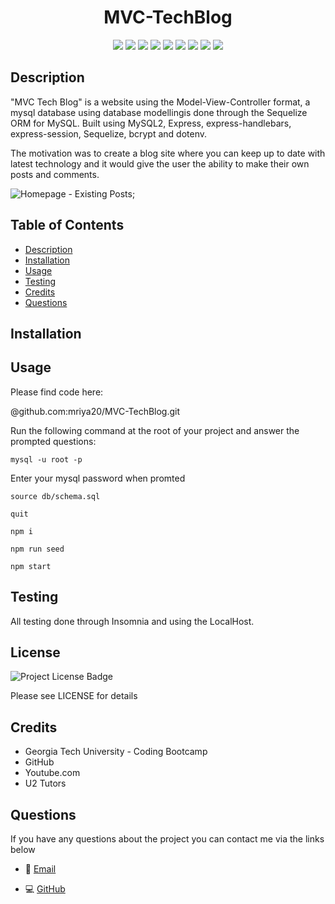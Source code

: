 <h1 align="center">MVC-TechBlog</h1>
 

 
<p align="center">
    <img src="https://img.shields.io/badge/Javascript-yellow" />
    <img src="https://img.shields.io/badge/express-red" />
    <img src="https://img.shields.io/badge/express-session-red" />
    <img src="https://img.shields.io/badge/express-handlebars-red" />
    <img src="https://img.shields.io/badge/Sequelize-purple"  />
    <img src="https://img.shields.io/badge/connect-session-sequelize-purple"  />
    <img src="https://img.shields.io/badge/mySQL2-blue"  />
    <img src="https://img.shields.io/badge/dotenv-green" />
    <img src="https://img.shields.io/badge/bcrypt-grey" />
</p>
   
## Description

"MVC Tech Blog" is a website using the Model-View-Controller format, a mysql database using database modellingis done through the Sequelize ORM for MySQL. Built using MySQL2, Express, express-handlebars, express-session, Sequelize, bcrypt and dotenv.

The motivation was to create a blog site where you can keep up to date with latest technology and it would give the user the ability to make their own posts and comments.

![Homepage - Existing Posts](media/homepage.jpg);
## Table of Contents
* [Description](#description)
* [Installation](#installation)
* [Usage](#usage)
* [Testing](#testing)
* [Credits](#credits)
* [Questions](#questions)


## Installation  
 

 
## Usage

Please find code here:

@github.com:mriya20/MVC-TechBlog.git
 
Run the following command at the root of your project and answer the prompted questions:

`mysql -u root -p`

Enter your mysql password when promted


`source db/schema.sql`

`quit`

`npm i`

`npm run seed`
 
`npm start`

## Testing

All testing done through Insomnia and using the LocalHost.
 
## License
 
![Project License Badge](https://img.shields.io/badge/license-MIT-brightgreen)

Please see LICENSE for details

## Credits
* Georgia Tech University - Coding Bootcamp
* GitHub
* Youtube.com
* U2 Tutors

 
## Questions

If you have any questions about the project you can contact me via the links below
   
* 📧 [Email](mailto:anastasia19markova@gmail.com)

   
* 💻 [GitHub](https://github.com/mriya20)